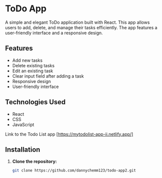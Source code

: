 # ToDo App

A simple and elegant ToDo application built with React. This app allows users to add, delete, and manage their tasks efficiently. The app features a user-friendly interface and a responsive design.



## Features

- Add new tasks
- Delete existing tasks
- Edit an existing task
- Clear input field after adding a task
- Responsive design
- User-friendly interface

## Technologies Used

- React
- CSS
- JavaScript

Link to the Todo List app
[https://mytodolist-app-ii.netlify.app/]

## Installation

1. **Clone the repository:**

   ```sh
   git clone https://github.com/dannychemm123/todo-app2.git
